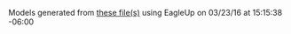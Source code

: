 Models generated from [these file(s)](http://raw.github.com/sparkfun/Arduino_Pro_Mini_328/365f073db730b88cd42f1180813b5a66018635e8/Hardware/Arduino-Pro-Mini.brd) using EagleUp on 03/23/16 at 15:15:38 -06:00
